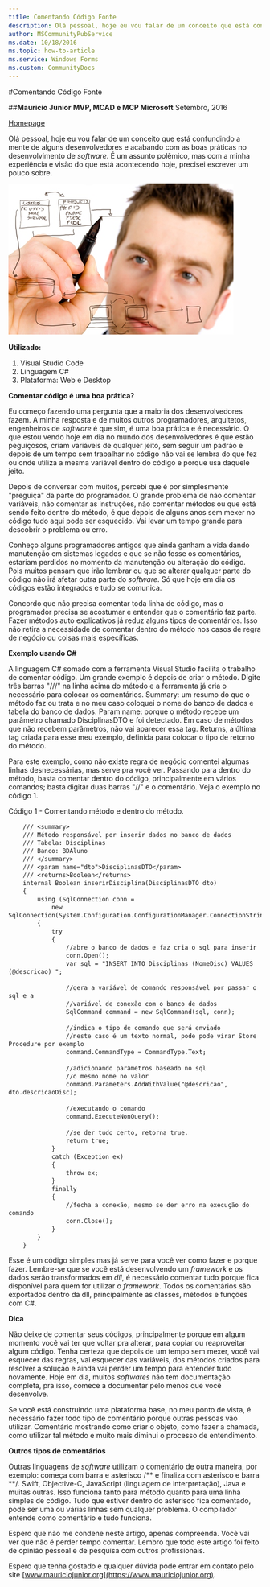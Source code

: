 ```yaml
---
title: Comentando Código Fonte
description: Olá pessoal, hoje eu vou falar de um conceito que está confundindo a mente de alguns desenvolvedores e acabando com as boas práticas no desenvolvimento de *software*. É um assunto polêmico, mas com a minha experiência e visão do que está acontecendo hoje, precisei escrever um pouco sobre.
author: MSCommunityPubService
ms.date: 10/18/2016
ms.topic: how-to-article
ms.service: Windows Forms
ms.custom: CommunityDocs
---
```


#Comentando Código Fonte

##**Mauricio Junior**
**MVP, MCAD e MCP Microsoft**
Setembro, 2016

[Homepage](https://www.mauriciojunior.org)

Olá pessoal, hoje eu vou falar de um conceito que está confundindo a mente de alguns desenvolvedores e acabando com as boas práticas no desenvolvimento de *software*. É um assunto polêmico, mas com a minha experiência e visão do que está acontecendo hoje, precisei escrever um pouco sobre.

![codigo fonte](img/ComentandoCodigoFonte-pic01.jpg)

**Utilizado:**

1. Visual Studio Code
2. Linguagem C#
3. Plataforma: Web e Desktop

**Comentar código é uma boa prática?**

Eu começo fazendo uma pergunta que a maioria dos desenvolvedores fazem. A minha resposta e de muitos outros programadores, arquitetos, engenheiros de *software* é que sim, é uma boa prática e é necessário. O que estou vendo hoje em dia no mundo dos desenvolvedores é que estão peguiçosos, criam variáveis de qualquer jeito, sem seguir um padrão e depois de um tempo sem trabalhar no código não vai se lembra do que fez ou onde utiliza a mesma variável dentro do código e porque usa daquele jeito.

Depois de conversar com muitos, percebi que é por simplesmente "preguiça" da parte do programador. O grande problema de não comentar variáveis, não comentar as instruções, não comentar métodos ou que está sendo feito dentro do método, é que depois de alguns anos sem mexer no código tudo aqui pode ser esquecido. Vai levar um tempo grande para descobrir o problema ou erro.

Conheço alguns programadores antigos que ainda ganham a vida dando manutenção em sistemas legados e que se não fosse os comentários, estariam perdidos no momento da manutenção ou alteração do código. Pois muitos pensam que irão lembrar ou que se alterar qualquer parte do código não irá afetar outra parte do *software*. Só que hoje em dia os códigos estão integrados e tudo se comunica.

Concordo que não precisa comentar toda linha de código, mas o programador precisa se acostumar e entender que o comentário faz parte. Fazer métodos auto explicativos já reduz alguns tipos de comentários. Isso não retira a necessidade de comentar dentro do método nos casos de regra de negócio ou coisas mais específicas.

**Exemplo usando C#**

A linguagem C# somado com a ferramenta Visual Studio facilita o trabalho de comentar código. Um grande exemplo é depois de criar o método. Digite três barras "///" na linha acima do método e a ferramenta já cria o necessário para colocar os comentários. Summary: um resumo do que o método faz ou trata e no meu caso coloquei o nome do banco de dados e tabela do banco de dados. Param name: porque o método recebe um parâmetro chamado DisciplinasDTO e foi detectado. Em caso de métodos que não recebem parâmetros, não vai aparecer essa tag. Returns, a última tag criada para esse meu exemplo, definida para colocar o tipo de retorno do método.

Para este exemplo, como não existe regra de negócio comentei algumas linhas desnecessárias, mas serve pra você ver. Passando para dentro do método, basta comentar dentro do código, principalmente em vários comandos; basta digitar duas barras "//" e o comentário. Veja o exemplo no código 1.

Código 1 - Comentando método e dentro do método.

		/// <summary>
        /// Método responsável por inserir dados no banco de dados
        /// Tabela: Disciplinas
        /// Banco: BDAluno
        /// </summary>
        /// <param name="dto">DisciplinasDTO</param>
        /// <returns>Boolean</returns>
        internal Boolean inserirDisciplina(DisciplinasDTO dto)
        {
            using (SqlConnection conn = 
                new SqlConnection(System.Configuration.ConfigurationManager.ConnectionStrings["SQLConexaoLocal"].ToString()))
            {
                try
                {
                    //abre o banco de dados e faz cria o sql para inserir
                    conn.Open();
                    var sql = "INSERT INTO Disciplinas (NomeDisc) VALUES (@descricao) ";

                    //gera a variável de comando responsável por passar o sql e a 
                    //variável de conexão com o banco de dados
                    SqlCommand command = new SqlCommand(sql, conn);

                    //indica o tipo de comando que será enviado
                    //neste caso é um texto normal, pode pode virar Store Procedure por exemplo
                    command.CommandType = CommandType.Text;

                    //adicionando parâmetros baseado no sql
                    //o mesmo nome no valor
                    command.Parameters.AddWithValue("@descricao", dto.descricaoDisc);

                    //executando o comando
                    command.ExecuteNonQuery();

                    //se der tudo certo, retorna true.
                    return true;
                }
                catch (Exception ex)
                {
                    throw ex;
                }
                finally
                {
                    //fecha a conexão, mesmo se der erro na execução do comando
                    conn.Close();
                }
            }
        }


Esse é um código simples mas já serve para você ver como fazer e porque fazer. Lembre-se que se você está desenvolvendo um *framework* e os dados serão transformados em *dll*, é necessário comentar tudo porque fica disponível para quem for utilizar o *framework*. Todos os comentários são exportados dentro da dll, principalmente as classes, métodos e funções com C#.

**Dica**

Não deixe de comentar seus códigos, principalmente porque em algum momento você vai ter que voltar pra alterar, para copiar ou reaproveitar algum código. Tenha certeza que depois de um tempo sem mexer, você vai esquecer das regras, vai esquecer das variáveis, dos métodos criados para resolver a solução e ainda vai perder um tempo para entender tudo novamente. Hoje em dia, muitos *softwares* não tem documentação completa, pra isso, comece a documentar pelo menos que você desenvolve.

Se você está construindo uma plataforma base, no meu ponto de vista, é necessário fazer todo tipo de comentário porque outras pessoas vão utilizar. Comentário mostrando como criar o objeto, como fazer a chamada, como utilizar tal método e muito mais diminui o processo de entendimento.


**Outros tipos de comentários**

Outras linguagens de *software* utilizam o comentário de outra maneira, por exemplo: começa com barra e asterisco /** e finaliza com asterisco e barra **/. Swift, Objective-C, JavaScript (linguagem de interpretação), Java e muitas outras. Isso funciona tanto para método quanto para uma linha simples de código. Tudo que estiver dentro do asterisco fica comentado, pode ser uma ou várias linhas sem qualquer problema. O compilador entende como comentário e tudo funciona.


Espero que não me condene neste artigo, apenas compreenda. Você vai ver que não é perder tempo comentar. Lembro que todo este artigo foi feito de opinião pessoal e de pesquisa com outros profissionais.

Espero que tenha gostado e qualquer dúvida pode entrar em contato pelo site [www.mauriciojunior.org](https://www.mauriciojunior.org).
